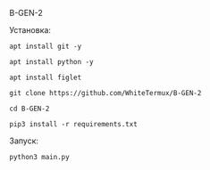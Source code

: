 B-GEN-2

Установка:

`apt install git -y`

`apt install python -y`

`apt install figlet`

`git clone https://github.com/WhiteTermux/B-GEN-2`

`cd B-GEN-2`

`pip3 install -r requirements.txt`

Запуск:

`python3 main.py`

